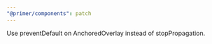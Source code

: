 ```yaml
---
"@primer/components": patch
---
```


Use preventDefault on AnchoredOverlay instead of stopPropagation.
